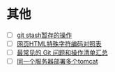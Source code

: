 # 其他

- [ ] [git stash暂存的操作](https://blog.csdn.net/kuangdacaikuang/article/details/82804051)
- [ ] [网页HTML特殊字符编码对照表](https://www.22vd.com/33993.html)
- [ ] [最常见的 Git 问题和操作清单汇总](https://juejin.im/post/5d5d61e96fb9a06ace5254bd#heading-0)
- [ ] [同一个服务器部署多个tomcat](https://www.cnblogs.com/sj521/p/5974562.html)
